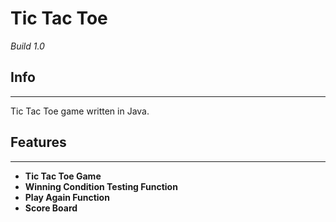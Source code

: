 # Tic Tac Toe 
_Build 1.0_

## **Info**
---
Tic Tac Toe game written in Java.

## **Features**
---
* **Tic Tac Toe Game**</br>
* **Winning Condition Testing Function**</br>
* **Play Again Function**</br>
* **Score Board**</br>